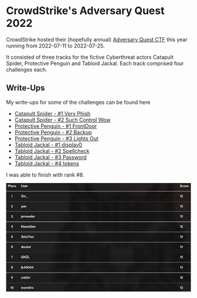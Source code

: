 # CrowdStrike's Adversary Quest 2022

CrowdStrike hosted their (hopefully annual) [Adversary Quest CTF](https://www.crowdstrike.com/blog/capture-the-flag-crowdstrike-intelligence-adversary-quest-2022/) this year running from 2022-07-11 to 2022-07-25.

It consisted of three tracks for the fictive Cyberthreat actors Catapult Spider, Protective Penguin and Tabloid Jackal. Each track comprised four challenges each.

## Write-Ups

My write-ups for some of the challenges can be found here

- [Catapult Spider - #1 Very Phish](./Catapult%20Spider/1%20Very%20Phish)
- [Catapult Spider - #2 Such Control Wow](./Catapult%20Spider/2%20Such%20Control%20Wow)
- [Protective Penguin - #1 FrontDoor](./Protective%20Penguin/1%20FrontDoor)
- [Protective Penguin - #2 Backup](./Protective%20Penguin/2%20Backup)
- [Protective Penguin - #3 Lights Out](./Protective%20Penguin/3%20Lights%20Out)
- [Tabloid Jackal - #1 display0](./Tabloid%20Jackal/1%20display0)
- [Tabloid Jackal - #2 Spellcheck](./Tabloid%20Jackal/2%20Spellcheck)
- [Tabloid Jackal - #3 Password](./Tabloid%20Jackal/3%20Password)
- [Tabloid Jackal - #4 tokens](./Tabloid%20Jackal/4%20tokens)

I was able to finish with rank #8.

![top10](./top10.jpeg)
